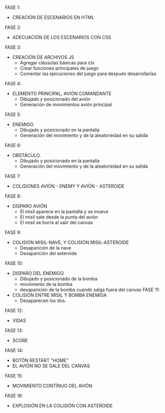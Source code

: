 
FASE 1: 
- CREACIÓN DE ESCENARIOS EN HTML

FASE 2:
- ADECUACIÓN DE LOS ESCENARIOS CON CSS

FASE 3:
- CREACIÓN DE ARCHIVOS JS
    - Agregar cláusulas básicas para ctx
    - Crear funciones principales de juego
    - Comentar las ejecuciones del juego para después desarrollarlas

FASE 4:
- ELEMENTO PRINCIPAL, AVIÓN COMANDANTE
    - Dibujado y posicionado del avión
    - Generación de movimientos avión principal

FASE 5:
- ENEMIGO.
    - Dibujado y posicionado en la pantalla
    - Generación del movimiento y de la aleatoriedad en su salida    

FASE 6:
- OBSTÁCULO.
    - Dibujado y posicionado en la pantalla
    - Generación del movimiento y de la aleatoriedad en su salida  

FASE 7:
- COLISIONES AVIÓN - ENEMY Y AVIÓN - ASTEROIDE   

FASE 8:
- DISPARO AVIÓN
    - El misil aparece en la pantalla y se mueve
    - El misil sale desde la punta del avión
    - El misil se borra al salir del canvas

FASE 9:
- COLISIÓN MISIL-NAVE, Y COLISIÓN MISIL-ASTEROIDE
    - Desaparición de la nave
    - Desaparición del asteroide

FASE 10:
- DISPARO DEL ENEMIGO
    - Dibujado y posicionado de la bomba 
    - movimiento de la bomba
    - desaparición de la bomba cuando salga fuera del canvas
FASE 11:
- COLISIÓN ENTRE MISIL Y BOMBA ENEMIGA
    - Desaparecen los dos.

FASE 12:
- VIDAS

FASE 13:
- SCORE

FASE 14:
- BOTÓN RESTART "HOME"
- EL AVIÓN NO SE SALE DEL CANVAS

FASE 15:
- MOVIMIENTO CONTÍNUO DEL AVIÓN

FASE 16:
- EXPLOSIÓN EN LA COLISIÓN CON ASTEROIDE



    
    